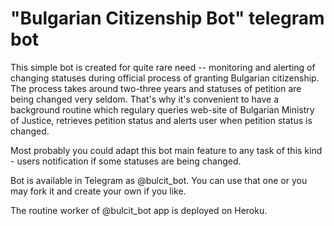 # "Bulgarian Citizenship Bot" telegram bot

This simple bot is created for quite rare need -- monitoring and alerting of changing statuses during official process of granting Bulgarian citizenship. 
The process takes around two-three years and statuses of petition are being changed very seldom. That's why it's convenient to have a background routine which regulary queries web-site of Bulgarian Ministry of Justice, retrieves petition status and alerts user when petition status is changed.

Most probably you could adapt this bot main feature to any task of this kind - users notification if some statuses are being changed.

Bot is available in Telegram as @bulcit_bot. You can use that one or you may fork it and create your own if you like. 

The routine worker of @bulcit_bot app is deployed on Heroku.

